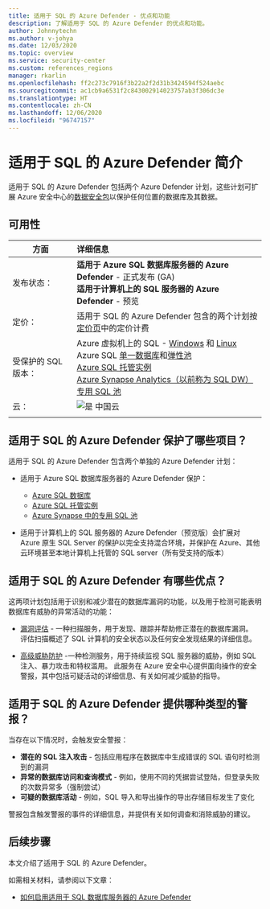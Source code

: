 ```yaml
---
title: 适用于 SQL 的 Azure Defender - 优点和功能
description: 了解适用于 SQL 的 Azure Defender 的优点和功能。
author: Johnnytechn
ms.author: v-johya
ms.date: 12/03/2020
ms.topic: overview
ms.service: security-center
ms.custom: references_regions
manager: rkarlin
ms.openlocfilehash: ff2c273c7916f3b22a2f2d31b3424594f524aebc
ms.sourcegitcommit: ac1cb9a6531f2c843002914023757ab3f306dc3e
ms.translationtype: HT
ms.contentlocale: zh-CN
ms.lasthandoff: 12/06/2020
ms.locfileid: "96747157"
---
```

# <a name="introduction-to-azure-defender-for-sql"></a>适用于 SQL 的 Azure Defender 简介

适用于 SQL 的 Azure Defender 包括两个 Azure Defender 计划，这些计划可扩展 Azure 安全中心的[数据安全包](../azure-sql/database/azure-defender-for-sql.md)以保护任何位置的数据库及其数据。 

## <a name="availability"></a>可用性

|方面|详细信息|
|----|:----|
|发布状态：|**适用于 Azure SQL 数据库服务器的 Azure Defender** - 正式发布 (GA)<br>**适用于计算机上的 SQL 服务器的 Azure Defender** - 预览|
|定价：|适用于 SQL 的 Azure Defender 包含的两个计划按[定价页](security-center-pricing.md)中的定价计费|
|受保护的 SQL 版本：|Azure 虚拟机上的 SQL - [Windows](../azure-sql/virtual-machines/windows/sql-server-on-azure-vm-iaas-what-is-overview.md) 和 [Linux](../azure-sql/virtual-machines/linux/sql-server-on-linux-vm-what-is-iaas-overview.md)<br>Azure SQL [单一数据库](../azure-sql/database/single-database-overview.md)和[弹性池](../azure-sql/database/elastic-pool-overview.md)<br>[Azure SQL 托管实例](../azure-sql/managed-instance/sql-managed-instance-paas-overview.md)<br>[Azure Synapse Analytics（以前称为 SQL DW）专用 SQL 池](../synapse-analytics/sql-data-warehouse/sql-data-warehouse-overview-what-is.md#dedicated-sql-pool-in-azure-synapse)|
|云：|![是](./media/icons/yes-icon.png) 中国云|
|||

## <a name="what-does-azure-defender-for-sql-protect"></a>适用于 SQL 的 Azure Defender 保护了哪些项目？

适用于 SQL 的 Azure Defender 包含两个单独的 Azure Defender 计划：

- 适用于 Azure SQL 数据库服务器的 Azure Defender 保护：
  - [Azure SQL 数据库](../azure-sql/database/sql-database-paas-overview.md)
  - [Azure SQL 托管实例](../azure-sql/managed-instance/sql-managed-instance-paas-overview.md)
  - [Azure Synapse 中的专用 SQL 池](../synapse-analytics/sql-data-warehouse/sql-data-warehouse-overview-what-is.md#dedicated-sql-pool-in-azure-synapse)

- 适用于计算机上的 SQL 服务器的 Azure Defender（预览版）会扩展对 Azure 原生 SQL Server 的保护以完全支持混合环境，并保护在 Azure、其他云环境甚至本地计算机上托管的 SQL server（所有受支持的版本）


## <a name="what-are-the-benefits-of-azure-defender-for-sql"></a>适用于 SQL 的 Azure Defender 有哪些优点？

这两项计划包括用于识别和减少潜在的数据库漏洞的功能，以及用于检测可能表明数据库有威胁的异常活动的功能：

- [漏洞评估](../azure-sql/database/sql-vulnerability-assessment.md) - 一种扫描服务，用于发现、跟踪并帮助修正潜在的数据库漏洞。 评估扫描概述了 SQL 计算机的安全状态以及任何安全发现结果的详细信息。

- [高级威胁防护](../azure-sql/database/threat-detection-overview.md) -一种检测服务，用于持续监视 SQL 服务器的威胁，例如 SQL 注入、暴力攻击和特权滥用。 此服务在 Azure 安全中心提供面向操作的安全警报，其中包括可疑活动的详细信息、有关如何减少威胁的指导。


## <a name="what-kind-of-alerts-does-azure-defender-for-sql-provide"></a>适用于 SQL 的 Azure Defender 提供哪种类型的警报？

当存在以下情况时，会触发安全警报：

- **潜在的 SQL 注入攻击** - 包括应用程序在数据库中生成错误的 SQL 语句时检测到的漏洞
- **异常的数据库访问和查询模式** - 例如，使用不同的凭据尝试登陆，但登录失败的次数异常多（强制尝试）
- **可疑的数据库活动** - 例如，SQL 导入和导出操作的导出存储目标发生了变化

警报包含触发警报的事件的详细信息，并提供有关如何调查和消除威胁的建议。



## <a name="next-steps"></a>后续步骤

本文介绍了适用于 SQL 的 Azure Defender。

如需相关材料，请参阅以下文章： 

- [如何启用适用于 SQL 数据库服务器的 Azure Defender](../azure-sql/database/azure-defender-for-sql.md)

